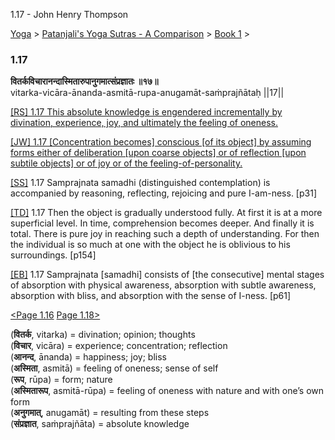 1.17 - John Henry Thompson 

[Yoga](../../../yoga.html)‎ > ‎[Patanjali's Yoga Sutras - A Comparison](../../patanjani.html)‎ > ‎[Book 1](../book-1.html)‎ > ‎

### 1.17

**वितर्कविचारानन्दास्मितारुपानुगमात्संप्रज्ञातः ॥१७॥**  
vitarka-vicāra-ānanda-asmitā-rupa-anugamāt-saṁprajñātaḥ ||17||  
  
  
[\[RS\] 1.17 This absolute knowledge is engendered incrementally by divination, experience, joy, and ultimately the feeling of oneness.](http://www.ashtangayoga.info/philosophy/yoga-sutra-patanjali/chapter-1/item/vitarka-vichara-ananda-asmita-rupa-anugamat/)  
  
[\[JW\] 1.17 \[Concentration becomes\] conscious \[of its object\] by assuming forms either of deliberation \[upon coarse objects\] or of reflection \[upon subtile objects\] or of joy or of the feeling-of-personality.](http://books.google.com/books?id=YzFImjtOxUwC&pg=PA40&ci=155%2C466%2C712%2C107&source=bookclip)  
  
[\[SS\]](http://www.amazon.com/Yoga-Sutras-Patanjali-Commentary-Satchidananda/dp/0932040381) 1.17 Samprajnata samadhi (distinguished contemplation) is accompanied by reasoning, reflecting, rejoicing and pure I-am-ness. \[p31\]  
  
[\[TD\]](http://www.amazon.com/Heart-Yoga-Developing-Personal-Practice/dp/089281764X/ref=sr_1_5?ie=UTF8&qid=1326228195&sr=8-5) 1.17 Then the object is gradually understood fully. At first it is at a more superficial level. In time, comprehension becomes deeper. And finally it is total. There is pure joy in reaching such a depth of understanding. For then the individual is so much at one with the object he is oblivious to his surroundings. \[p154\]  
  
[\[EB\]](http://www.amazon.com/Yoga-Sutras-Patanjali-Translation-Commentary/dp/0865477361/ref=sr_1_1?ie=UTF8&s=books&qid=1250508322&sr=1-1) 1.17 Samprajnata \[samadhi\] consists of \[the consecutive\] mental stages of absorption with physical awareness, absorption with subtle awareness, absorption with bliss, and absorption with the sense of I-ness. \[p61\]  
  
  
[<Page 1.16](116.html) [Page 1.18>](118.html)  
  

(**वितर्क**, vitarka) = divination; opinion; thoughts  
(**विचार**, vicāra) = experience; concentration; reflection  
(**आनन्द**, ānanda) = happiness; joy; bliss  
(**अस्मिता**, asmitā) = feeling of oneness; sense of self  
(**रूप**, rūpa) = form; nature  
(**अस्मितारूप**, asmitā-rūpa) = feeling of oneness with nature and with one’s own form  
(**अनुगमात्**, anugamāt) = resulting from these steps  
(**संप्रज्ञात**, saṁprajñāta) = absolute knowledge

